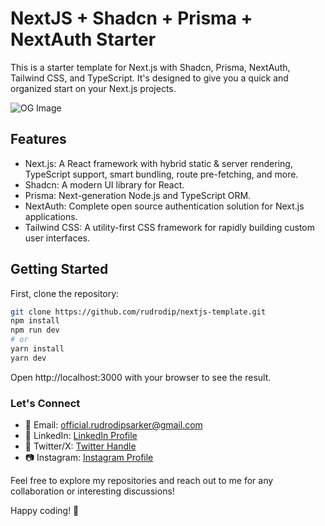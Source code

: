 # NextJS + Shadcn + Prisma + NextAuth Starter

This is a starter template for Next.js with Shadcn, Prisma, NextAuth, Tailwind CSS, and TypeScript. It's designed to give you a quick and organized start on your Next.js projects.

![OG Image](https://nextjstemplate.vercel.app/og.png)

## Features

- Next.js: A React framework with hybrid static & server rendering, TypeScript support, smart bundling, route pre-fetching, and more.
- Shadcn: A modern UI library for React.
- Prisma: Next-generation Node.js and TypeScript ORM.
- NextAuth: Complete open source authentication solution for Next.js applications.
- Tailwind CSS: A utility-first CSS framework for rapidly building custom user interfaces.

## Getting Started

First, clone the repository:

```bash
git clone https://github.com/rudrodip/nextjs-template.git
npm install
npm run dev
# or
yarn install
yarn dev
```

Open http://localhost:3000 with your browser to see the result.
  
### Let's Connect

- 📧 Email: official.rudrodipsarker@gmail.com
- 💼 LinkedIn: [LinkedIn Profile](https://www.linkedin.com/in/rudrodip)
- 📘 Twitter/X: [Twitter Handle](https://www.twitter.com/rds_agi)
- 📷 Instagram: [Instagram Profile](https://instagram.com/the_rds_agi)

Feel free to explore my repositories and reach out to me for any collaboration or interesting discussions!

Happy coding! 🚀